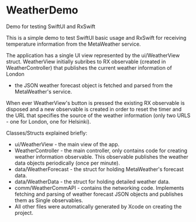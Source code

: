 # WeatherDemo
Demo for testing SwiftUI and RxSwift

This is a simple demo to test SwiftUI basic usage and RxSwift for receiving temperature information from the MetaWeather service.

The application has a single UI view represented by the ui/WeatherView struct.
WeatherView initially subribes to RX observable (created in WeatherController) that publishes the current weather information of London
- the JSON weather forecast object is fetched and parsed from the MetaWeather's service.

When ever WeatherView's button is pressed the existing RX observable is disposed and a new observable is created in order to reset the timer and
the URL that specifies the source of the weather information (only two URLS - one for London, one for Helsinki).

Classes/Structs explained briefly:

* ui/WeatherView - the main view of the app.
* WeatherController - the main controller, only contains code for creating weather information observable.
                    This observable publishes the weather data objects periodically (once per minute).
* data/WeatherForecast - the struct for holding MetaWeather's forecast data.
* data/WeatherData - the struct for holding detailed weather data.
* comm/WeatherCommAPI - contains the networking code. Implements fetching and parsing of weather forecast JSON objects and
                      publishes them as Single observables.
* All other files were automatically generated by Xcode on creating the project.
                      
